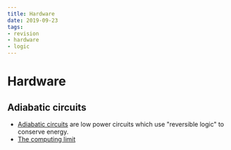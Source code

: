 ```yaml
---
title: Hardware
date: 2019-09-23
tags:
- revision
- hardware
- logic
---
```


# Hardware
## Adiabatic circuits
- [Adiabatic circuits](https://en.wikipedia.org/wiki/Adiabatic_circuit) are low power circuits which use "reversible logic" to conserve energy.
- [The computing limit](https://www.youtube.com/watch?v=jv2H9fp9dT8)

